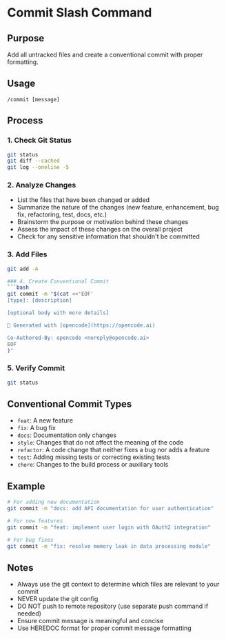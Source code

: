 # Commit Slash Command

## Purpose
Add all untracked files and create a conventional commit with proper formatting.

## Usage
```
/commit [message]
```

## Process

### 1. Check Git Status
```bash
git status
git diff --cached
git log --oneline -5
```

### 2. Analyze Changes
- List the files that have been changed or added
- Summarize the nature of the changes (new feature, enhancement, bug fix, refactoring, test, docs, etc.)
- Brainstorm the purpose or motivation behind these changes
- Assess the impact of these changes on the overall project
- Check for any sensitive information that shouldn't be committed

### 3. Add Files
```bash
git add -A

### 4. Create Conventional Commit
```bash
git commit -m "$(cat <<'EOF'
[type]: [description]

[optional body with more details]

🤖 Generated with [opencode](https://opencode.ai)

Co-Authored-By: opencode <noreply@opencode.ai>
EOF
)"
```

### 5. Verify Commit
```bash
git status
```

## Conventional Commit Types
- `feat`: A new feature
- `fix`: A bug fix
- `docs`: Documentation only changes
- `style`: Changes that do not affect the meaning of the code
- `refactor`: A code change that neither fixes a bug nor adds a feature
- `test`: Adding missing tests or correcting existing tests
- `chore`: Changes to the build process or auxiliary tools

## Example
```bash
# For adding new documentation
git commit -m "docs: add API documentation for user authentication"

# For new features
git commit -m "feat: implement user login with OAuth2 integration"

# For bug fixes
git commit -m "fix: resolve memory leak in data processing module"
```

## Notes
- Always use the git context to determine which files are relevant to your commit
- NEVER update the git config
- DO NOT push to remote repository (use separate push command if needed)
- Ensure commit message is meaningful and concise
- Use HEREDOC format for proper commit message formatting